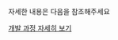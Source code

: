 <p>자세한 내용은 다음을 참조해주세요</p>
<a href="https://www.notion.so/1b4a8dc776f580d3b045c12c073eb764?pvs=4" target="_blink">개발 과정 자세히 보기</a>

